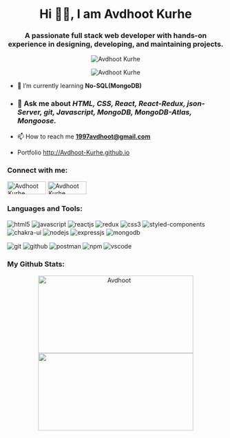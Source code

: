 <h1 align="center">Hi 🙋‍♂️, I am Avdhoot Kurhe</h1>
<h3 align="center">A passionate full stack web developer with hands-on experience in designing, developing, and maintaining projects.</h3>

<p align="Center"><img src="https://www.aalpha.net/wp-content/uploads/2020/12/full-stack-development.gif" alt="Avdhoot Kurhe"/></p>
<p align="center"> <img src="https://komarev.com/ghpvc/?username=Avdhoot-Kurhe&label=Profile%20views&color=0e75b6&style=flat" alt="Avdhoot Kurhe" /> </p>

- 🌱 I’m currently learning **No-SQL(MongoDB)**

- ### 💬 Ask me about ***HTML, CSS, React, React-Redux, json-Server, git, Javascript, MongoDB, MongoDB-Atlas, Mongoose.***
- 📫 How to reach me **1997avdhoot@gmail.com**
- Portfolio http://Avdhoot-Kurhe.github.io

<h3 >Connect with me:</h3>
<p >
<a href="https://www.linkedin.com/in/avdhoot-kurhe-2669571a0/" target="blank"><img align="center" src="https://img.shields.io/badge/Linkedn-456987?style=for-the-badge&logoColor=white" alt="Avdhoot Kurhe" height="30" width="90" /></a>
  <a href="https://mobile.twitter.com/ErKurhe" target="blank"><img align="center" src="https://img.shields.io/badge/Twitter-456987?style=for-the-badge&logoColor=white" alt="Avdhoot Kurhe" height="30" width="90" /></a>
</p>

<h3>Languages and Tools:</h3>
<p>
    <img margin="12px 0 12px 0" src="https://img.shields.io/badge/html5-%23E34F26.svg?style=for-the-badge&logo=html5&logoColor=white" align="center" alt="html5">
    <img margin="12px 0 12px 0" src ="https://img.shields.io/badge/javascript-%23323330.svg?style=for-the-badge&logo=javascript&logoColor=%23F7DF1E" align="center" alt="javascript">
    <img margin="12px 0 12px 0" src="https://img.shields.io/badge/React-20232A?style=for-the-badge&logo=react&logoColor=61DAFB"  align="center" alt="reactjs" />
    <img margin="12px 0 12px 0" src="https://img.shields.io/badge/Redux-593D88?style=for-the-badge&logo=redux&logoColor=white"  align="center" alt="redux" />
    <img margin="12px 0 12px 0" src = "https://img.shields.io/badge/css3-%231572B6.svg?style=for-the-badge&logo=css3&logoColor=white" align="center" alt="css3">
    <img margin="12px 0 12px 0" src="https://img.shields.io/badge/styled--components-DB7093?style=for-the-badge&logo=styled-components&logoColor=white" align="center" alt="styled-components" />
    <img margin="12px 0 12px 0" src = "https://img.shields.io/badge/chakra ui-%234ED1C5.svg?style=for-the-badge&logo=chakraui&logoColor=white" align="center" alt="chakra-ui"/>
    <img margin="12px 0 12px 0" src="https://img.shields.io/badge/Node.js-339933?style=for-the-badge&logo=nodedotjs&logoColor=white" align="center" alt="nodejs" />
    <img margin="12px 0 12px 0" src="https://img.shields.io/badge/Express.js-339933?style=for-the-badge&logo=express&logoColor=white" align="center" alt="expressjs"/>
    <img margin="12px 0 12px 0" src="https://img.shields.io/badge/MongoDB-339933?style=for-the-badge&logo=mongodb&logoColor=white" align="center" alt="mongodb"/>
</p>
<p>
    <img margin="0 1px 0 0" src="https://img.shields.io/badge/netlify-%23000000.svg?style=for-the-badge&logo=netlify&logoColor=#00C7B7" align="center" alt="git"/>
    <img margin="0 1px 0 0" src="https://img.shields.io/badge/GitHub-100000?style=for-the-badge&logo=github&logoColor=white"  align="center" alt="github"/>
    <img margin="0 1px 0 0" src ="https://img.shields.io/badge/Postman-FF6C37?style=for-the-badge&logo=postman&logoColor=white" align="center" alt="postman">
    <img margin="0 1px 0 0" src = "https://img.shields.io/badge/NPM-%23000000.svg?style=for-the-badge&logo=npm&logoColor=white" align="center" alt="npm">
    <img margin="0 1px 0 0" src="https://img.shields.io/badge/Visual%20Studio-5C2D91.svg?style=for-the-badge&logo=visual-studio&logoColor=white"  align="center" alt="vscode"/>
</p>  

<h3>My Github Stats:</h3>
<p align="center">
    <img height="180px" width="360px" src="https://github-readme-stats.vercel.app/api/top-langs?username=Avdhoot-Kurhe&layout=compact" alt="Avdhoot" />
    <img height="180px" width="360px" src="https://github-readme-stats-eight-theta.vercel.app/api?username=Avdhoot-Kurhe&show_icons=true&theme=radial&include_all_commits=true&count_private=true" /> 
</p>
